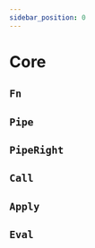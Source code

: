 ```yaml
---
sidebar_position: 0
---
```


# Core

## `Fn`

## `Pipe`

## `PipeRight`

## `Call`

## `Apply`

## `Eval`
